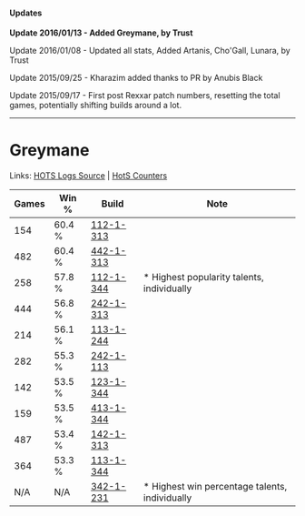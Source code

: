 #### Updates
**Update 2016/01/13 - Added Greymane, by Trust**

Update 2016/01/08 - Updated all stats, Added Artanis, Cho'Gall, Lunara, by Trust

Update 2015/09/25 - Kharazim added thanks to PR by Anubis Black

Update 2015/09/17 - First post Rexxar patch numbers, resetting the total games, potentially shifting builds around a lot.

***

# Greymane

Links: [HOTS Logs Source](https://www.hotslogs.com/Sitewide/HeroDetails?Hero=Greymane) | [HotS Counters](http://hotscounters.com/#/hero/Greymane)

Games  | Win %  | Build     | Note
-----  | -----  | -----     | ----
154    | 60.4 % | [112-1-313](http://www.heroesfire.com/hots/talent-calculator/greymane#gRAX) | 
482    | 60.4 % | [442-1-313](http://www.heroesfire.com/hots/talent-calculator/greymane#t0r1) | 
258    | 57.8 % | [112-1-344](http://www.heroesfire.com/hots/talent-calculator/greymane#gRB0) | * Highest popularity talents, individually
444    | 56.8 % | [242-1-313](http://www.heroesfire.com/hots/talent-calculator/greymane#lOZ1) | 
214    | 56.1 % | [113-1-244](http://www.heroesfire.com/hots/talent-calculator/greymane#gTbi) | 
282    | 55.3 % | [242-1-113](http://www.heroesfire.com/hots/talent-calculator/greymane#lOVv) | 
142    | 53.5 % | [123-1-344](http://www.heroesfire.com/hots/talent-calculator/greymane#gs1m) | 
159    | 53.5 % | [413-1-344](http://www.heroesfire.com/hots/talent-calculator/greymane#rw2G) | 
487    | 53.4 % | [142-1-313](http://www.heroesfire.com/hots/talent-calculator/greymane#haQ1) | 
364    | 53.3 % | [113-1-344](http://www.heroesfire.com/hots/talent-calculator/greymane#gTdG) | 
N/A    | N/A    | [342-1-231](http://www.heroesfire.com/hots/talent-calculator/greymane#pCgl) | * Highest win percentage talents, individually
